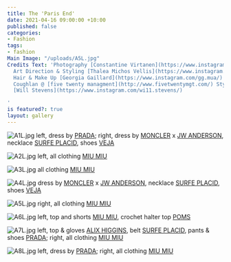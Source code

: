 ```yaml
---
title: The 'Paris End'
date: 2021-04-16 09:00:00 +10:00
published: false
categories:
- Fashion
tags:
- fashion
Main Image: "/uploads/A5L.jpg"
Credits Text: 'Photography [Constantine Virtanen](https://www.instagram.com/czsta/)
  Art Direction & Styling [Thalea Michos Vellis](https://www.instagram.com/eye99/)
  Hair & Make Up [Georgia Gaillard](https://www.instagram.com/gg.mua/) Model Isla
  Coughlan @ [five twenty managment](http://www.fivetwentymgt.com/) Stylist Assistant
  [Will Stevens](https://www.instagram.com/wi11.stevens/)

'
is featured?: true
layout: gallery
---
```


![A1L.jpg](/uploads/A1L.jpg)
left, dress by [PRADA](https://www.prada.com/au/en.html); right, dress by [MONCLER](https://www.moncler.com/gb/) x [JW ANDERSON](https://www.jwanderson.com/au/), necklace [SURFE PLACID](https://www.instagram.com/surfeplacid/?hl=en), shoes [VEJA](https://www.veja-store.com/en_eu/)

![A2L.jpg](/uploads/A2L.jpg)
left, all clothing [MIU MIU](https://www.miumiu.com/au/en.html)

![A3L.jpg](/uploads/A3L.jpg)
all clothing [MIU MIU](https://www.miumiu.com/au/en.html)

![A4L.jpg](/uploads/A4L.jpg)
dress by [MONCLER](https://www.moncler.com/gb/) x [JW ANDERSON](https://www.jwanderson.com/au/), necklace [SURFE PLACID](https://www.instagram.com/surfeplacid/?hl=en), shoes [VEJA](https://www.veja-store.com/en_eu/)

![A5L.jpg](/uploads/A5L.jpg)
right, all clothing [MIU MIU](https://www.miumiu.com/au/en.html)

![A6L.jpg](/uploads/A6L.jpg)
left, top and shorts [MIU MIU](https://www.miumiu.com/au/en.html), crochet halter top [POMS](https://www.pomspoms.com.au/collections/knitwear)

![A7L.jpg](/uploads/A7L.jpg)
left, top & gloves [ALIX HIGGINS](https://www.alixhiggins.com/), belt [SURFE PLACID](https://www.instagram.com/surfeplacid/?hl=en), pants & shoes [PRADA](https://www.prada.com/au/en.html); right, all clothing [MIU MIU](https://www.miumiu.com/au/en.html)

![A8L.jpg](/uploads/A8L.jpg)
left, dress by [PRADA](https://www.prada.com/au/en.html); right, all clothing [MIU MIU](https://www.miumiu.com/au/en.html)

